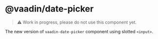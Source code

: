 # @vaadin/date-picker

> ⚠️ Work in progress, please do not use this component yet.

The new version of `vaadin-date-picker` component using slotted `<input>`.
